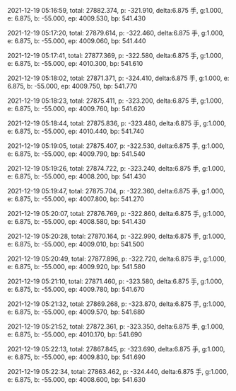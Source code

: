 2021-12-19 05:16:59, total: 27882.374, p: -321.910, delta:6.875 手, g:1.000, e: 6.875, b: -55.000, ep: 4009.530, bp: 541.430

2021-12-19 05:17:20, total: 27879.614, p: -322.460, delta:6.875 手, g:1.000, e: 6.875, b: -55.000, ep: 4009.060, bp: 541.440

2021-12-19 05:17:41, total: 27877.369, p: -322.580, delta:6.875 手, g:1.000, e: 6.875, b: -55.000, ep: 4010.300, bp: 541.610

2021-12-19 05:18:02, total: 27871.371, p: -324.410, delta:6.875 手, g:1.000, e: 6.875, b: -55.000, ep: 4009.750, bp: 541.770

2021-12-19 05:18:23, total: 27875.411, p: -323.200, delta:6.875 手, g:1.000, e: 6.875, b: -55.000, ep: 4009.760, bp: 541.620

2021-12-19 05:18:44, total: 27875.836, p: -323.480, delta:6.875 手, g:1.000, e: 6.875, b: -55.000, ep: 4010.440, bp: 541.740

2021-12-19 05:19:05, total: 27875.407, p: -322.530, delta:6.875 手, g:1.000, e: 6.875, b: -55.000, ep: 4009.790, bp: 541.540

2021-12-19 05:19:26, total: 27874.722, p: -323.240, delta:6.875 手, g:1.000, e: 6.875, b: -55.000, ep: 4008.200, bp: 541.430

2021-12-19 05:19:47, total: 27875.704, p: -322.360, delta:6.875 手, g:1.000, e: 6.875, b: -55.000, ep: 4007.800, bp: 541.270

2021-12-19 05:20:07, total: 27876.769, p: -322.860, delta:6.875 手, g:1.000, e: 6.875, b: -55.000, ep: 4008.580, bp: 541.430

2021-12-19 05:20:28, total: 27870.164, p: -322.990, delta:6.875 手, g:1.000, e: 6.875, b: -55.000, ep: 4009.010, bp: 541.500

2021-12-19 05:20:49, total: 27877.896, p: -322.720, delta:6.875 手, g:1.000, e: 6.875, b: -55.000, ep: 4009.920, bp: 541.580

2021-12-19 05:21:10, total: 27871.460, p: -323.580, delta:6.875 手, g:1.000, e: 6.875, b: -55.000, ep: 4009.780, bp: 541.670

2021-12-19 05:21:32, total: 27869.268, p: -323.870, delta:6.875 手, g:1.000, e: 6.875, b: -55.000, ep: 4009.570, bp: 541.680

2021-12-19 05:21:52, total: 27872.361, p: -323.350, delta:6.875 手, g:1.000, e: 6.875, b: -55.000, ep: 4010.170, bp: 541.690

2021-12-19 05:22:13, total: 27867.845, p: -323.690, delta:6.875 手, g:1.000, e: 6.875, b: -55.000, ep: 4009.830, bp: 541.690

2021-12-19 05:22:34, total: 27863.462, p: -324.440, delta:6.875 手, g:1.000, e: 6.875, b: -55.000, ep: 4008.600, bp: 541.630
